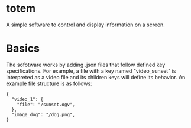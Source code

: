 # totem
A simple software to control and display information on a screen.

# Basics
The sofotware works by adding .json files that follow defined key specifications. For example, a file with a key named "video_sunset" is interpreted as a video file and its children keys will define its behavior. An example file structure is as follows:
```
{
  "video_1": {
    "file": "/sunset.ogv",
  },
  "image_dog": "/dog.png",
}
```

